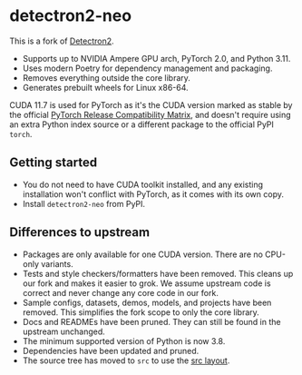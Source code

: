 # detectron2-neo

This is a fork of [Detectron2](https://github.com/facebookresearch/detectron2).

- Supports up to NVIDIA Ampere GPU arch, PyTorch 2.0, and Python 3.11.
- Uses modern Poetry for dependency management and packaging.
- Removes everything outside the core library.
- Generates prebuilt wheels for Linux x86-64.

CUDA 11.7 is used for PyTorch as it's the CUDA version marked as stable by the official [PyTorch Release Compatibility Matrix](https://pytorch.org/blog/deprecation-cuda-python-support/), and doesn't require using an extra Python index source or a different package to the official PyPI `torch`.

## Getting started

- You do not need to have CUDA toolkit installed, and any existing installation won't conflict with PyTorch, as it comes with its own copy.
- Install `detectron2-neo` from PyPI.

## Differences to upstream

- Packages are only available for one CUDA version. There are no CPU-only variants.
- Tests and style checkers/formatters have been removed. This cleans up our fork and makes it easier to grok. We assume upstream code is correct and never change any core code in our fork.
- Sample configs, datasets, demos, models, and projects have been removed. This simplifies the fork scope to only the core library.
- Docs and READMEs have been pruned. They can still be found in the upstream unchanged.
- The minimum supported version of Python is now 3.8.
- Dependencies have been updated and pruned.
- The source tree has moved to `src` to use the [src layout](https://packaging.python.org/en/latest/discussions/src-layout-vs-flat-layout/).

